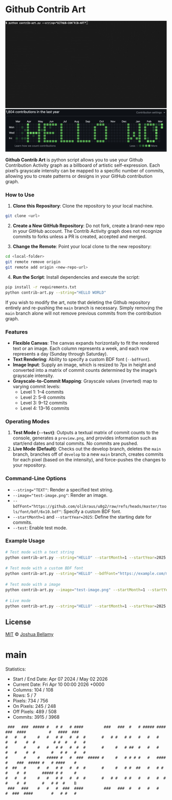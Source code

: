 # Github Contrib Art

![Console Example](docs-console-output.gif)
![Github Contribution Activity Graph](docs-example.png)

**Github Contrib Art** is python script allows you to use your Github Contribution Activity graph as a billboard of artistic self-expression. Each pixel’s grayscale intensity can be mapped to a specific number of commits, allowing you to create patterns or designs in your GitHub contribution graph.

### How to Use

1. **Clone this Repository**: Clone the repository to your local machine.

```bash
git clone <url>
```

2. **Create a New GitHub Repository**: Do not fork, create a brand-new repo in your GitHub account. The Contrib Activity graph does not recognize commits to forks unless a PR is created, accepted and merged.

3. **Change the Remote**: Point your local clone to the new repository:

```bash
cd <local-folder>
git remote remove origin
git remote add origin <new-repo-url>
```

4. **Run the Script**: Install dependencies and execute the script:

```bash
pip install -r requirements.txt
python contrib-art.py --string="HELLO WORLD"
```

If you wish to modify the art, note that deleting the Github repository entirely and re-pushing the `main` branch is necessary. Simply removing the `main` branch alone will not remove previous commits from the contribution graph.

### Features

- **Flexible Canvas**: The canvas expands horizontally to fit the rendered text or an image. Each column represents a week, and each row represents a day (Sunday through Saturday).
- **Text Rendering**: Ability to specify a custom BDF font (`--bdfFont`).
- **Image Input**: Supply an image, which is resized to 7px in height and converted into a matrix of commit counts determined by the image’s grayscale intensity.
- **Grayscale-to-Commit Mapping**: Grayscale values (inverted) map to varying commit levels:
  - Level 1: 1–4 commits
  - Level 2: 5–8 commits
  - Level 3: 9–12 commits
  - Level 4: 13–16 commits

### Operating Modes

1. **Test Mode (`--test`)**: Outputs a textual matrix of commit counts to the console, generates a `preview.png`, and provides information such as start/end dates and total commits. No commits are pushed.
2. **Live Mode (Default)**: Checks out the develop branch, deletes the `main` branch, branches off of `develop` to a new `main` branch, creates commits for each pixel (based on the intensity), and force-pushes the changes to your repository.

### Command-Line Options

- `--string="TEXT"`: Render a specified text string.
- `--image="test-image.png"`: Render an image.
- `--bdfFont="https://github.com/olikraus/u8g2/raw/refs/heads/master/tools/font/bdf/6x10.bdf"`: Specify a custom BDF font.
- `--startMonth=1` and `--startYear=2025`: Define the starting date for commits.
- `--test`: Enable test mode.

### Example Usage

```bash
# Test mode with a text string
python contrib-art.py --string="HELLO" --startMonth=1 --startYear=2025 --test

# Test mode with a custom BDF font
python contrib-art.py --string="HELLO" --bdfFont="https://example.com/myfont.BDF" --startMonth=1 --startYear=2025 --test

# Test mode with a image
python contrib-art.py --image="test-image.png" --startMonth=1 --startYear=2025 --test

# Live mode
python contrib-art.py --string="HELLO" --startMonth=1 --startYear=2025
```

## License

[MIT](http://opensource.org/licenses/MIT) © [Joshua Bellamy](http://www.psidox.com)


<!-- git-art-section-start -->
# main

Statistics:
- Start / End Date: Apr 07 2024 / May 02 2026
- Current Date: Fri Apr 10 00:00 2026 +0000
- Columns: 104 / 108
- Rows: 5 / 7
- Pixels: 734 / 756
- On Pixels: 245 / 248
- Off Pixels: 489 / 508
- Commits: 3915 / 3968

```
 ###   ###  ##### #   # #   # ####         ###   ###  #   # ##### ####   ###  ####          #   ####  ###   
#   #   #     #   #   # #   #  #  #       #   # #   # #   #   #   #   #   #    #  #        # #  #   #   #   
#       #     #   #   # #   #  #  #       #     #   # ##  #   #   #   #   #    #  #       #   # #   #   #   
#       #     #   ##### #   #  ###  ##### #     #   # # # #   #   ####    #    ###  ##### #   # ####    #   
#  ##   #     #   #   # #   #  #  #       #     #   # #  ##   #   # #     #    #  #       ##### # #     #   
#   #   #     #   #   # #   #  #  #       #   # #   # #   #   #   #  #    #    #  #       #   # #  #    B   
 ###   ###    #   #   #  ###  ####         ###   ###  #   #   #   #   #  ###  ####        #   # #   #       
```
<!-- git-art-section-end -->
